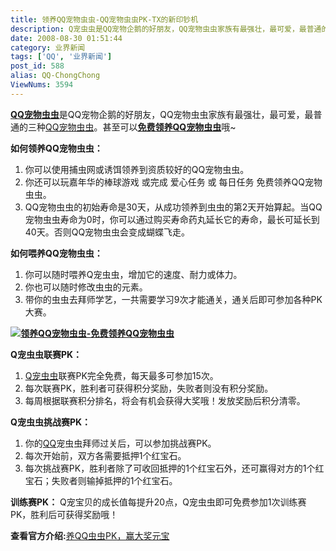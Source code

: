```yaml
---
title: 领养QQ宠物虫虫-QQ宠物虫虫PK-TX的新印钞机
description: Q宠虫虫是QQ宠物企鹅的好朋友，QQ宠物虫虫家族有最强壮，最可爱，最普通的三种QQ虫虫。
date: 2008-08-30 01:51:44
category: 业界新闻
tags: ['QQ', '业界新闻']
post_id: 588
alias: QQ-ChongChong
ViewNums: 3594
---
```


[**QQ宠物虫虫**](/blog/qq-chongchong)是QQ宠物企鹅的好朋友，QQ宠物虫虫家族有最强壮，最可爱，最普通的三种[QQ宠物虫虫](/blog/qq-chongchong)。甚至可以[**免费领养QQ宠物虫虫**](/blog/qq-chongchong)哦~

**如何领养QQ宠物虫虫：**

1. 你可以使用捕虫网或诱饵领养到资质较好的QQ宠物虫虫。
2. 你还可以玩嘉年华的棒球游戏 或完成 爱心任务 或 每日任务 免费领养QQ宠物虫虫。
3. QQ宠物虫虫的初始寿命是30天，从成功领养到虫虫的第2天开始算起。当QQ宠物虫虫寿命为0时，你可以通过购买寿命药丸延长它的寿命，最长可延长到40天。否则QQ宠物虫虫会变成蝴蝶飞走。

**如何喂养QQ宠物虫虫：**

1. 你可以随时喂养Q宠虫虫，增加它的速度、耐力或体力。
2. 你也可以随时修改虫虫的元素。
3. 带你的虫虫去拜师学艺，一共需要学习9次才能通关，通关后即可参加各种PK大赛。

**[![领养QQ宠物虫虫-免费领养QQ宠物虫虫](http://ossweb-img.qq.com/upload/pet/CommNews/1219904470_741871788_21238_sPhoto.jpg)](/blog/qq-chongchong)**

**Q宠虫虫联赛PK：**

1. [Q宠虫虫](/blog/qq-chongchong)联赛PK完全免费，每天最多可参加15次。
2. 每次联赛PK，胜利者可获得积分奖励，失败者则没有积分奖励。
3. 每周根据联赛积分排名，将会有机会获得大奖哦！发放奖励后积分清零。

**Q宠虫虫挑战赛PK：**

1. 你的[QQ](/blog/qq2009-preview3)宠虫虫拜师过关后，可以参加挑战赛PK。
2. 每次开始前，双方各需要抵押1个红宝石。
3. 每次挑战赛PK，胜利者除了可收回抵押的1个红宝石外，还可赢得对方的1个红宝石；失败者则输掉抵押的1个红宝石。

**训练赛PK：**
Q宠宝贝的成长值每提升20点，Q宠虫虫即可免费参加1次训练赛PK，胜利后可获得奖励哦！

**查看官方介绍:**[养QQ虫虫PK，赢大奖元宝](http://pet.qq.com/cgi-bin/CommNews/news_info_detail.cgi?id=9549&iPdName=3)

